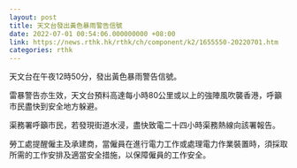 ```yaml
---
layout: post
title: 天文台發出黃色暴雨警告信號
date: 2022-07-01 00:54:06.000000000 +08:00
link: https://news.rthk.hk/rthk/ch/component/k2/1655550-20220701.htm
categories: rthk
---
```


天文台在午夜12時50分，發出黃色暴雨警告信號。

雷暴警告亦生效，天文台預料高達每小時80公里或以上的強陣風吹襲香港，呼籲市民盡快到安全地方躲避。

渠務署呼籲市民，若發現街道水浸，盡快致電二十四小時渠務熱線向該署報告。

勞工處提醒僱主及承建商，當僱員在進行電力工作或處理電力作業裝置時，須採取所需的工作安排及適當安全措施，以保障僱員的工作安全。
